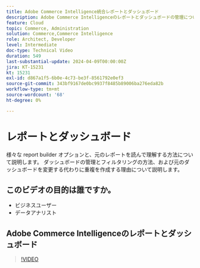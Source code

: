 ```yaml
---
title: Adobe Commerce Intelligence統合レポートとダッシュボード
description: Adobe Commerce Intelligenceのレポートとダッシュボードの管理について説明します
feature: Cloud
topic: Commerce, Administration
solution: Commerce,Commerce Intelligence
role: Architect, Developer
level: Intermediate
doc-type: Technical Video
duration: 549
last-substantial-update: 2024-04-09T00:00:00Z
jira: KT-15231
kt: 15231
exl-id: d867a1f5-6b0e-4c73-be3f-8561792e0ef3
source-git-commit: 343bf9167de0bc9937f8485b89006ba276eda82b
workflow-type: tm+mt
source-wordcount: '68'
ht-degree: 0%

---
```


# レポートとダッシュボード

様々な report builder オプションと、元のレポートを読んで理解する方法について説明します。 ダッシュボードの管理とフィルタリングの方法、および元のダッシュボードを変更する代わりに重複を作成する理由について説明します。

## このビデオの目的は誰ですか。

- ビジネスユーザー
- データアナリスト

## Adobe Commerce Intelligenceのレポートとダッシュボード

>[!VIDEO](https://video.tv.adobe.com/v/3453144?learn=on&captions=jpn)
